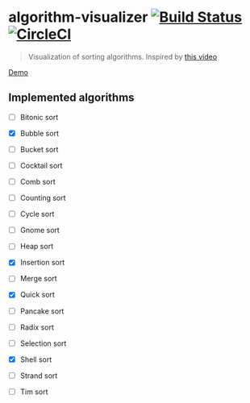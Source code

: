 # algorithm-visualizer [![Build Status](https://travis-ci.org/henrikfredriksson/algorithm-visualizer.svg?branch=master)](https://travis-ci.org/henrikfredriksson/algorithm-visualizer) [![CircleCI](https://circleci.com/gh/henrikfredriksson/algorithm-visualizer.svg?style=svg)](https://circleci.com/gh/henrikfredriksson/algorithm-visualizer)


> Visualization of sorting algorithms. Inspired by [this video](https://www.youtube.com/watch?v=kPRA0W1kECg)

[Demo](https://algorithm-visualizer.henrikfredriksson.now.sh/)

## Implemented algorithms


- [ ] Bitonic sort
- [x] Bubble sort
- [ ] Bucket sort
- [ ] Cocktail sort
- [ ] Comb sort
- [ ] Counting sort
- [ ] Cycle sort
- [ ] Gnome sort
- [ ] Heap sort
- [x] Insertion sort
- [ ] Merge sort
- [x] Quick sort
- [ ] Pancake sort
- [ ] Radix sort
- [ ] Selection sort
- [x] Shell sort
- [ ] Strand sort
- [ ] Tim sort

